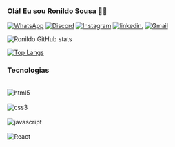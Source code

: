 ### Olá! Eu sou Ronildo Sousa 👋🏾


[![WhatsApp](https://img.shields.io/badge/WhatsApp-25D366?style=for-the-badge&logo=whatsapp&logoColor=white)](https://whats.link/ronildosousa)
[![Discord](https://img.shields.io/badge/Discord-7289DA?style=for-the-badge&logo=discord&logoColor=white)](1097250039287529574)
[![Instagram](https://img.shields.io/badge/Instagram-E4405F?style=for-the-badge&logo=instagram&logoColor=white)](https://www.instagram.com/ronildo_so/)
[![linkedin.](https://img.shields.io/badge/linkedin-0077B5?style=for-the-badge&logo=linkedin&logoColor=white)](https://www.linkedin.com/feed/)
[![Gmail](https://img.shields.io/badge/Gmail-D14836?style=for-the-badge&logo=gmail&logoColor=white)](ronyprogame@gmail.com)

![Ronildo GitHub stats](https://github-readme-stats.vercel.app/api?username=ronildo10&show_icons=true&theme=dracula)

[![Top Langs](https://github-readme-stats.vercel.app/api/top-langs/?username=ronildo10&layout=compact)](https://github.com/anuraghazra/github-readme-stats)


### Tecnologias

<div class="display: inline-block"><br/>
    <img align="center"alt="html5" src="https://img.shields.io/badge/HTML5-E34F26?style=for-the-badge&logo=html5&logoColor=white"/>
</div>
<div class="display: inline-block"><br/>
    <img align="center"alt="css3" src="https://img.shields.io/badge/CSS3-1572B6?style=for-the-badge&logo=css3&logoColor=white"/>
</div>
<div class="display: inline-block"><br/>
    <img align="center"alt="javascript" src="https://img.shields.io/badge/JavaScript-F7DF1E?style=for-the-badge&logo=javascript&logoColor=black"/>
</div>
<div class="display: inline-block"><br/>
    <img align="center"alt="React" src=https://img.shields.io/badge/React-20232A?style=for-the-badge&logo=react&logoColor=61DAFB
</div>
